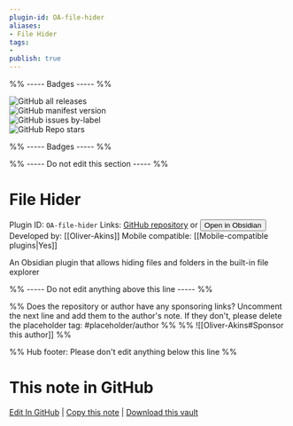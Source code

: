 ```yaml
---
plugin-id: OA-file-hider
aliases:
- File Hider
tags: 
- 
publish: true
---
```


%% ----- Badges ----- %%

![GitHub all releases](https://img.shields.io/github/downloads/Oliver-Akins/file-hider/total?color=573E7A&logo=github&style=for-the-badge)   
![GitHub manifest version](https://img.shields.io/github/manifest-json/v/Oliver-Akins/file-hider?color=573E7A&logo=github&style=for-the-badge)   
![GitHub issues by-label](https://img.shields.io/github/issues/Oliver-Akins/file-hider/help%20wanted?color=573E7A&logo=github&style=for-the-badge)   
![GitHub Repo stars](https://img.shields.io/github/stars/Oliver-Akins/file-hider?color=573E7A&logo=github&style=for-the-badge)

%% ----- Badges ----- %%

%% ----- Do not edit this section ----- %%

# File Hider

Plugin ID: `OA-file-hider`
Links: [GitHub repository](https://github.com/Oliver-Akins/file-hider) or [<button id=HH>Open in Obsidian</button>](obsidian://show-plugin?id=OA-file-hider)
Developed by: [[Oliver-Akins]]
Mobile compatible: [[Mobile-compatible plugins|Yes]]

An Obsidian plugin that allows hiding files and folders in the built-in file explorer

%% ----- Do not edit anything above this line ----- %% 

%% Does the repository or author have any sponsoring links? Uncomment the next line and add them to the author's note. If they don't, please delete the placeholder tag: #placeholder/author %%
%% ![[Oliver-Akins#Sponsor this author]] %%

%% Hub footer: Please don't edit anything below this line %%

# This note in GitHub

<span class="git-footer">[Edit In GitHub](https://github.dev/obsidian-community/obsidian-hub/blob/main/02%20-%20Community%20Expansions/02.05%20All%20Community%20Expansions/Plugins/OA-file-hider.md "git-hub-edit-note") | [Copy this note](https://raw.githubusercontent.com/obsidian-community/obsidian-hub/main/02%20-%20Community%20Expansions/02.05%20All%20Community%20Expansions/Plugins/OA-file-hider.md "git-hub-copy-note") | [Download this vault](https://github.com/obsidian-community/obsidian-hub/archive/refs/heads/main.zip "git-hub-download-vault") </span>
